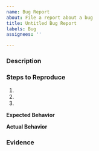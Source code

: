 ```yaml
---
name: Bug Report
about: File a report about a bug
title: Untitled Bug Report
labels: Bug
assignees: ''

---
```


<!-- 
Don't forget to create a title! 
-->
### Description 

<!-- What is the problem? -->

### Steps to Reproduce 

<!-- Your goto way to recreate this bug. -->
1. 
2. 
3. 

**Expected Behavior** 

<!-- What was supposed to happen? -->

**Actual Behavior** 

<!-- What actually happened? -->

### Evidence

 <!-- If possible, please put any screenshots, videos, or possible witnesses of the bug here. -->
